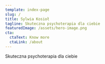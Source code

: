 ```yaml
---
template: index-page
slug: /
title: Sylwia Kosioł
tagline: Skuteczna psychoterapia dla ciebie
featuredImage: /assets/hero-image.png
cta:
  ctaText: Know more
  ctaLink: /about
---
```

Skuteczna psychoterapia dla ciebie